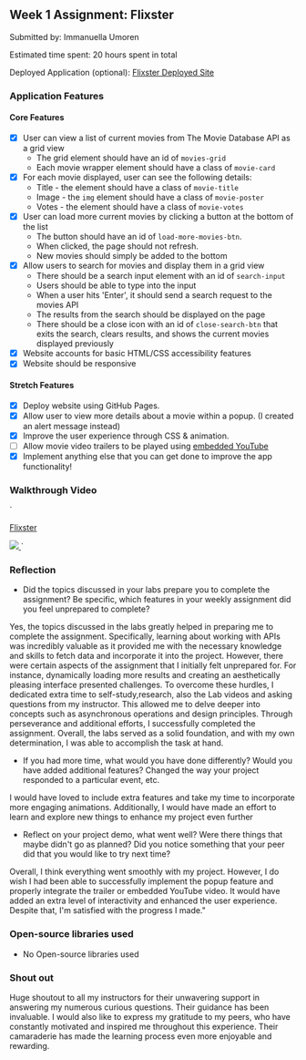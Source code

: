 ## Week 1 Assignment: Flixster

Submitted by: Immanuella Umoren

Estimated time spent: 20 hours spent in total

Deployed Application (optional): [Flixster Deployed Site](https://ememobong28.github.io/Flixster-Project-Immanuella-Umoren-/)

### Application Features

#### Core Features

- [x] User can view a list of current movies from The Movie Database API as a grid view
  - The grid element should have an id of `movies-grid`
  - Each movie wrapper element should have a class of `movie-card`
- [x] For each movie displayed, user can see the following details:
  - Title - the element should have a class of `movie-title`
  - Image - the `img` element should have a class of `movie-poster`
  - Votes - the element should have a class of `movie-votes`
- [x] User can load more current movies by clicking a button at the bottom of the list
  - The button should have an id of `load-more-movies-btn`.
  - When clicked, the page should not refresh.
  - New movies should simply be added to the bottom
- [x] Allow users to search for movies and display them in a grid view
  - There should be a search input element with an id of `search-input`
  - Users should be able to type into the input
  - When a user hits 'Enter', it should send a search request to the movies API
  - The results from the search should be displayed on the page
  - There should be a close icon with an id of `close-search-btn` that exits the search, clears results, and shows the current movies displayed previously
- [x] Website accounts for basic HTML/CSS accessibility features
- [x] Website should be responsive

#### Stretch Features

- [x] Deploy website using GitHub Pages.
- [x] Allow user to view more details about a movie within a popup. (I created an alert message instead)
- [x] Improve the user experience through CSS & animation.
- [ ] Allow movie video trailers to be played using [embedded YouTube](https://support.google.com/youtube/answer/171780?hl=en)
- [x] Implement anything else that you can get done to improve the app functionality!

### Walkthrough Video

`<a href="https://www.loom.com/share/819ea6387e7b49ecb16a892f5da7d08c?sid=ca933d1a-dd71-4250-b639-bb16406a1d84">
   <p>Flixster</p>
   <img style="max-width:300px;" src="https://www.loom.com/embed/819ea6387e7b49ecb16a892f5da7d08c?sid=d75a6126-eac4-4659-912c-b8377049a1b4">
</a>`

### Reflection

- Did the topics discussed in your labs prepare you to complete the assignment? Be specific, which features in your weekly assignment did you feel unprepared to complete?

Yes, the topics discussed in the labs greatly helped in preparing me to complete the assignment. Specifically, learning about working with APIs was incredibly valuable as it provided me with the necessary knowledge and skills to fetch data and incorporate it into the project. However, there were certain aspects of the assignment that I initially felt unprepared for. For instance, dynamically loading more results and creating an aesthetically pleasing interface presented challenges. To overcome these hurdles, I dedicated extra time to self-study,research, also the Lab videos and asking questions from my instructor. This allowed me to delve deeper into concepts such as asynchronous operations and design principles. Through perseverance and additional efforts, I successfully completed the assignment. Overall, the labs served as a solid foundation, and with my own determination, I was able to accomplish the task at hand.

- If you had more time, what would you have done differently? Would you have added additional features? Changed the way your project responded to a particular event, etc.

I would have loved to include extra features and take my time to incorporate more engaging animations. Additionally, I would have made an effort to learn and explore new things to enhance my project even further

- Reflect on your project demo, what went well? Were there things that maybe didn't go as planned? Did you notice something that your peer did that you would like to try next time?

Overall, I think everything went smoothly with my project. However, I do wish I had been able to successfully implement the popup feature and properly integrate the trailer or embedded YouTube video. It would have added an extra level of interactivity and enhanced the user experience. Despite that, I'm satisfied with the progress I made."

### Open-source libraries used

- No Open-source libraries used

### Shout out

Huge shoutout to all my instructors for their unwavering support in answering my numerous curious questions. Their guidance has been invaluable. I would also like to express my gratitude to my peers, who have constantly motivated and inspired me throughout this experience. Their camaraderie has made the learning process even more enjoyable and rewarding.

